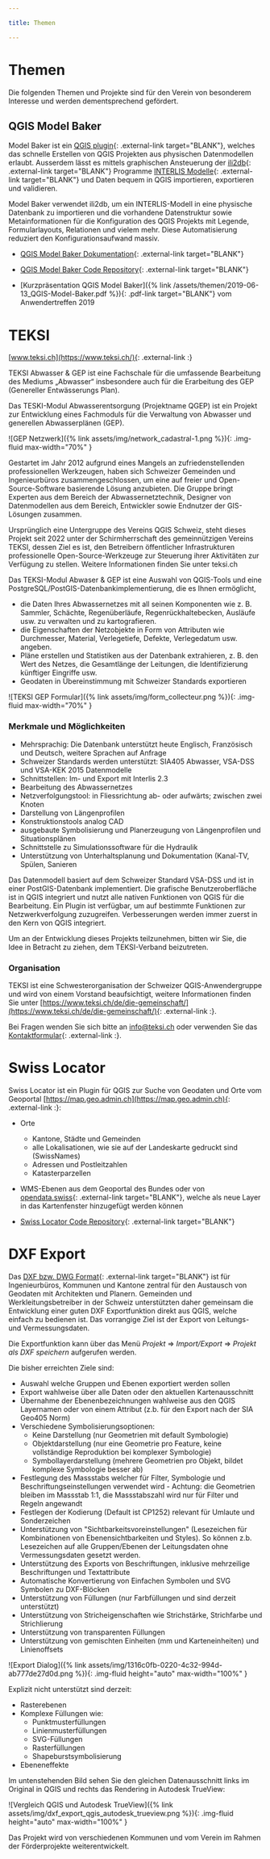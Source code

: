 ```yaml
---

title: Themen

---
```


# Themen

Die folgenden Themen und Projekte sind für den Verein von besonderem
Interesse und werden dementsprechend gefördert.

## QGIS Model Baker

Model Baker ist ein
[QGIS plugin](https://plugins.qgis.org/plugins/QgisModelBaker/){: .external-link target="BLANK"},
welches das schnelle Erstellen von QGIS Projekten aus physischen Datenmodellen
erlaubt. Ausserdem lässt es mittels graphischen Ansteuerung der
[ili2db](https://github.com/claeis/ili2db/blob/master/docs/ili2db.rst){: .external-link target="BLANK"}
Programme
[INTERLIS Modelle](https://www.interlis.ch/){: .external-link target="BLANK"}
und Daten bequem in QGIS importieren, exportieren und validieren.

Model Baker verwendet ili2db, um ein INTERLIS-Modell in eine physische Datenbank
zu importieren und die vorhandene Datenstruktur sowie Metainformationen für die
Konfiguration des QGIS Projekts mit Legende, Formularlayouts, Relationen und
vielem mehr. Diese Automatisierung reduziert den Konfigurationsaufwand massiv.


* [QGIS Model Baker Dokumentation](https://opengisch.github.io/QgisModelBaker/de/){: .external-link target="BLANK"}

* [QGIS Model Baker Code Repository](https://github.com/opengisch/QgisModelBaker){: .external-link target="BLANK"}

* [Kurzpräsentation QGIS Model Baker]({% link /assets/themen/2019-06-13_QGIS-Model-Baker.pdf %}){: .pdf-link target="BLANK"}
  vom Anwendertreffen 2019

# TEKSI

[www.teksi.ch](https://www.teksi.ch/){: .external-link :}

TEKSI Abwasser & GEP ist eine Fachschale für die umfassende Bearbeitung des
Mediums „Abwasser“ insbesondere auch für die Erarbeitung des GEP (Genereller
Entwässerungs Plan).

Das TESKI-Modul Abwasserentsorgung (Projektname QGEP) ist ein Projekt zur
Entwicklung eines Fachmoduls für die Verwaltung von Abwasser und generellen
Abwasserplänen (GEP).

![GEP Netzwerk]({% link assets/img/network_cadastral-1.png %}){: .img-fluid max-width="70%" }

Gestartet im Jahr 2012 aufgrund eines Mangels an zufriedenstellenden
professionellen Werkzeugen, haben sich Schweizer Gemeinden und Ingenieurbüros
zusammengeschlossen, um eine auf freier und Open-Source-Software basierende
Lösung anzubieten. Die Gruppe bringt Experten aus dem Bereich der
Abwassernetztechnik, Designer von Datenmodellen aus dem Bereich, Entwickler
sowie Endnutzer der GIS-Lösungen zusammen.

Ursprünglich eine Untergruppe des Vereins QGIS Schweiz, steht dieses Projekt
seit 2022 unter der Schirmherrschaft des gemeinnützigen Vereins TEKSI, dessen
Ziel es ist, den Betreibern öffentlicher Infrastrukturen professionelle
Open-Source-Werkzeuge zur Steuerung ihrer Aktivitäten zur Verfügung zu stellen.
Weitere Informationen finden Sie unter teksi.ch

Das TEKSI-Modul Abwaser & GEP ist eine Auswahl von QGIS-Tools und eine
PostgreSQL/PostGIS-Datenbankimplementierung, die es Ihnen ermöglicht,

* die Daten Ihres Abwassernetzes mit all seinen Komponenten wie z. B. Sammler,
  Schächte, Regenüberläufe, Regenrückhaltebecken, Ausläufe usw. zu verwalten und
  zu kartografieren.
* die Eigenschaften der Netzobjekte in Form von Attributen wie Durchmesser,
  Material, Verlegetiefe, Defekte, Verlegedatum usw. angeben.
* Pläne erstellen und Statistiken aus der Datenbank extrahieren, z. B. den Wert
  des Netzes, die Gesamtlänge der Leitungen, die Identifizierung künftiger
  Eingriffe usw.
* Geodaten in Übereinstimmung mit Schweizer Standards exportieren

![TEKSI GEP Formular]({% link assets/img/form_collecteur.png %}){: .img-fluid max-width="70%" }

### Merkmale und Möglichkeiten

* Mehrsprachig: Die Datenbank unterstützt heute Englisch, Französisch und
  Deutsch, weitere Sprachen auf Anfrage
* Schweizer Standards werden unterstützt: SIA405 Abwasser, VSA-DSS und VSA-KEK 2015 Datenmodelle
* Schnittstellen: Im- und Export mit Interlis 2.3
* Bearbeitung des Abwassernetzes
* Netzverfolgungstool: in Fliessrichtung ab- oder aufwärts; zwischen zwei Knoten
* Darstellung von Längenprofilen
* Konstruktionstools analog CAD
* ausgebaute Symbolisierung und Planerzeugung von Längenprofilen und Situationsplänen
* Schnittstelle zu Simulationssoftware für die Hydraulik
* Unterstützung von Unterhaltsplanung und Dokumentation (Kanal-TV, Spülen, Sanieren

Das Datenmodell basiert auf dem Schweizer Standard VSA-DSS und ist in einer
PostGIS-Datenbank implementiert. Die grafische Benutzeroberfläche ist in QGIS
integriert und nutzt alle nativen Funktionen von QGIS für die Bearbeitung. Ein
Plugin ist verfügbar, um auf bestimmte Funktionen zur Netzwerkverfolgung
zuzugreifen. Verbesserungen werden immer zuerst in den Kern von QGIS integriert.

Um an der Entwicklung dieses Projekts teilzunehmen, bitten wir Sie, die Idee in
Betracht zu ziehen, dem TEKSI-Verband beizutreten.

### Organisation

TEKSI ist eine Schwesterorganisation der Schweizer QGIS-Anwendergruppe und wird
von einem Vorstand beaufsichtigt, weitere Informationen finden Sie unter
[https://www.teksi.ch/de/die-gemeinschaft/](https://www.teksi.ch/de/die-gemeinschaft/){: .external-link :}.

Bei Fragen wenden Sie sich bitte an info@teksi.ch oder verwenden Sie das
[Kontaktformular](https://www.teksi.ch/de/kontakt/){: .external-link :}.

# Swiss Locator

Swiss Locator ist ein Plugin für QGIS zur Suche von Geodaten und Orte vom
Geoportal [https://map.geo.admin.ch](https://map.geo.admin.ch){: .external-link :}:

* Orte
  * Kantone, Städte und Gemeinden
  * alle Lokalisationen, wie sie auf der Landeskarte gedruckt sind (SwissNames)
  * Adressen und Postleitzahlen
  * Katasterparzellen
* WMS-Ebenen aus dem Geoportal des Bundes oder von [opendata.swiss](https://opendata.swiss){: .external-link target="BLANK"}, welche als neue Layer in das Kartenfenster hinzugefügt werden können

* [Swiss Locator Code Repository](https://github.com/opengisch/qgis-swiss-locator){: .external-link target="BLANK"}

# DXF Export

Das [DXF bzw. DWG Format](https://de.wikipedia.org/wiki/Drawing_Interchange_Format){: .external-link target="BLANK"} ist für Ingenieurbüros, Kommunen und Kantone zentral für den Austausch von Geodaten mit Architekten und Planern. Gemeinden und Werkleitungsbetreiber in der Schweiz unterstützten daher gemeinsam die Entwicklung einer guten DXF Exportfunktion direkt aus QGIS, welche einfach zu bedienen ist. Das vorrangige Ziel ist der Export von Leitungs- und Vermessungsdaten.

Die Exportfunktion kann über das Menü _Projekt_ => _Import/Export_ => _Projekt als DXF speichern_ aufgerufen werden.

Die bisher erreichten Ziele sind:

* Auswahl welche Gruppen und Ebenen exportiert werden sollen
* Export wahlweise über alle Daten oder den aktuellen Kartenausschnitt
* Übernahme der Ebenenbezeichnungen wahlweise aus den QGIS Layernamen oder von einem Attribut (z.b. für den Export nach der SIA Geo405 Norm)
* Verschiedene Symbolisierungsoptionen:
  * Keine Darstellung (nur Geometrien mit default Symbologie)
  * Objektdarstellung (nur eine Geometrie pro Feature, keine vollständige Reproduktion bei komplexer Symbologie)
  * Symbollayerdarstellung (mehrere Geometrien pro Objekt, bildet komplexe Symbologie besser ab)
* Festlegung des Massstabs welcher für Filter, Symbologie und Beschriftungseinstellungen verwendet wird - Achtung: die Geometrien bleiben im Massstab 1:1, die Massstabszahl wird nur für Filter und Regeln angewandt
* Festlegen der Kodierung (Default ist CP1252) relevant für Umlaute und Sonderzeichen
* Unterstützung von "Sichtbarkeitsvoreinstellungen" (Lesezeichen für Kombinationen von Ebenensichtbarkeiten und Styles). So können z.b. Lesezeichen auf alle Gruppen/Ebenen der Leitungsdaten ohne Vermessungsdaten gesetzt werden.
* Unterstützung des Exports von Beschriftungen, inklusive mehrzeilige Beschriftungen und Textattribute
* Automatische Konvertierung von Einfachen Symbolen und SVG Symbolen zu DXF-Blöcken
* Unterstützung von Füllungen (nur Farbfüllungen und sind derzeit unterstützt)
* Unterstützung von Stricheigenschaften wie Strichstärke, Strichfarbe und Strichlierung
* Unterstützung von transparenten Füllungen
* Unterstützung von gemischten Einheiten (mm und Karteneinheiten) und Linienoffsets

![Export Dialog]({% link assets/img/1316c0fb-0220-4c32-994d-ab777de27d0d.png %}){: .img-fluid height="auto" max-width="100%" }

Explizit nicht unterstützt sind derzeit:

* Rasterebenen
* Komplexe Füllungen wie:
  * Punktmusterfüllungen
  * Linienmusterfüllungen
  * SVG-Füllungen
  * Rasterfüllungen
  * Shapeburstsymbolisierung
* Ebeneneffekte

Im untenstehenden Bild sehen Sie den gleichen Datenausschnitt links im Original in QGIS und rechts das Rendering in Autodesk TrueView:

![Vergleich QGIS und Autodesk TrueView]({% link assets/img/dxf_export_qgis_autodesk_trueview.png %}){: .img-fluid height="auto" max-width="100%" }

Das Projekt wird von verschiedenen Kommunen und vom Verein im Rahmen der Förderprojekte weiterentwickelt.
